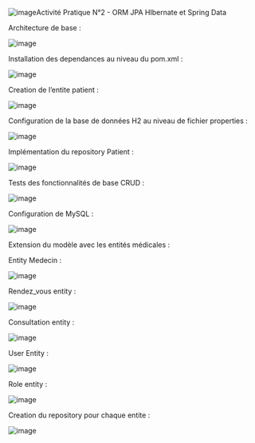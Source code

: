 ![image](https://github.com/user-attachments/assets/a16eb695-ddf9-49e7-99bc-7fe80bbc98f9)Activité Pratique N°2 - ORM JPA HIbernate et Spring Data

Architecture de base :

![image](https://github.com/user-attachments/assets/2448dbb7-c784-464a-9be0-1711df1d439f)

Installation des dependances au niveau du pom.xml :

![image](https://github.com/user-attachments/assets/e2db4643-9b0e-41f6-b44a-c1eb7d308c92)

Creation de l’entite patient :

![image](https://github.com/user-attachments/assets/1b555d54-a2af-42ce-a339-81d1cbf00750)

Configuration de la base de données H2 au niveau de fichier properties :

![image](https://github.com/user-attachments/assets/b2c2da6d-7002-4a42-89fe-5425fc3a77e9)

Implémentation du repository Patient :

![image](https://github.com/user-attachments/assets/597b9078-35a0-4d50-9003-310ddc5b3b39)

Tests des fonctionnalités de base CRUD :

![image](https://github.com/user-attachments/assets/0c89b486-ebeb-4e08-a8c4-ab896941b681)

Configuration de MySQL :

![image](https://github.com/user-attachments/assets/8a552d35-1fd4-4791-9220-29c1e846b192)

Extension du modèle avec les entités médicales :

Entity Medecin :

![image](https://github.com/user-attachments/assets/fc80eb1d-77db-41de-a3d4-9de65765af9e)

Rendez_vous entity :

![image](https://github.com/user-attachments/assets/e90913b1-fac8-4c59-88a9-0b04312c68c5)

Consultation entity :

![image](https://github.com/user-attachments/assets/4b4f3a25-a303-4f16-a713-1ed2fd374c83)

User Entity :

![image](https://github.com/user-attachments/assets/5ac2725c-b78a-4622-a9a6-71be4fd9a373)

Role entity :

![image](https://github.com/user-attachments/assets/0c2e0580-1686-4002-93e8-955ca32962c7)


Creation du repository pour chaque entite :

![image](https://github.com/user-attachments/assets/c8b0b6a6-90cb-4168-b06d-67ad549dfc7b)
